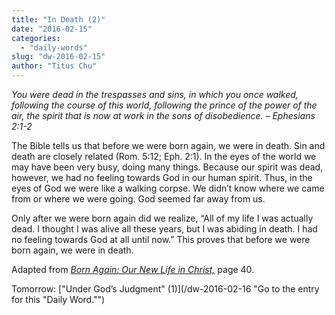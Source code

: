 ```yaml
---
title: "In Death (2)"
date: "2016-02-15"
categories: 
  - "daily-words"
slug: "dw-2016-02-15"
author: "Titus Chu"
---
```


_You were dead in the trespasses and sins, in which you once walked, following the course of this world, following the prince of the power of the air, the spirit that is now at work in the sons of disobedience._ _– Ephesians 2:1-2_

The Bible tells us that before we were born again, we were in death. Sin and death are closely related (Rom. 5:12; Eph. 2:1). In the eyes of the world we may have been very busy, doing many things. Because our spirit was dead, however, we had no feeling towards God in our human spirit. Thus, in the eyes of God we were like a walking corpse. We didn’t know where we came from or where we were going. God seemed far away from us.

Only after we were born again did we realize, “All of my life I was actually dead. I thought I was alive all these years, but I was abiding in death. I had no feeling towards God at all until now.” This proves that before we were born again, we were in death.

Adapted from _[Born Again: Our New Life in Christ,](/book-born-again/ "Go to the listing for this book.")_ page 40.

Tomorrow: ["Under God’s Judgment" (1)](/dw-2016-02-16 "Go to the entry for this "Daily Word."")
